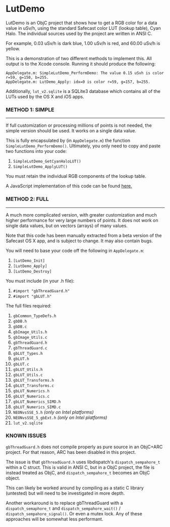 LutDemo
=======

LutDemo is an ObjC project that shows how to get a RGB color for a data value in uSv/h, using the standard Safecast color LUT (lookup table), Cyan Halo.  The individual sources used by the project are written in ANSI C.

For example, 0.03 uSv/h is dark blue, 1.00 uSv/h is red, and 60.00 uSv/h is yellow.

This is a demonstration of two different methods to implement this.  All output is to the Xcode console.  Running it should produce the following:

`AppDelegate.m: SimpleLutDemo_PerformDemo: The value 0.15 uSvh is color r=59, g=150, b=255.`  
`AppDelegate.m: LutDemo_Apply: idx=0 is color r=59, g=157, b=255.`

Additionally, `lut_v2.sqlite` is a SQLite3 database which contains all of the LUTs used by the OS X and iOS apps.

### METHOD 1: SIMPLE
----------------

If full customization or processing millions of points is not needed, the simple version should be used.  It works on a single data value.

This is fully encapsulated by (in `AppDelegate.m`) the function `SimpleLutDemo_PerformDemo()`.  Ultimately, you only need to copy and paste two functions into your code:
  
1. `SimpleLutDemo_GetCyanHaloLUT()`  
2. `SimpleLutDemo_ApplyLUT()`  
  
You must retain the individual RGB components of the lookup table.  

A JavaScript implementation of this code can be found [here.](https://github.com/Safecast/Tilemap/blob/master/bgeigie_viewer.js#L1569)
  

### METHOD 2: FULL
----------------
  
A much more complicated version, with greater customization and much higher performance for very large numbers of points.  It does not work on single data values, but on vectors (arrays) of many values.  

Note that this code has been manually extracted from a beta version of the Safecast OS X app, and is subject to change.  It may also contain bugs.

You will need to base your code off the following in `AppDelegate.m`:  
  
1. `[LutDemo_Init]`  
2. `[LutDemo_Apply]`  
3. `[LutDemo_Destroy]`  
  
You must include (in your .h file):  
  
1. `#import "gbThreadGuard.h"`  
2. `#import "gbLUT.h"`  
  
The full files required:  
  
1. `gbCommon_TypeDefs.h`  
2. `gbDB.h`  
3. `gbDB.c`  
4. `gbImage_Utils.h`  
5. `gbImage_Utils.c`  
6. `gbThreadGuard.h`  
7. `gbThreadGuard.c`  
8. `gbLUT_Types.h`  
9. `gbLUT.h`  
10. `gbLUT.c`  
11. `gbLUT_Utils.h`  
12. `gbLUT_Utils.c`  
13. `gbLUT_Transforms.h`  
14. `gbLUT_Transforms.c`  
15. `gbLUT_Numerics.h`  
16. `gbLUT_Numerics.c`  
17. `gbLUT_Numerics_SIMD.h`  
18. `gbLUT_Numerics_SIMD.c`  
19. `NEONvsSSE_5.h`          *(only on Intel platforms)*
20. `NEONvsSSE_5_gbExt.h`    *(only on Intel platforms)*
21. `lut_v2.sqlite`  
  
  


### KNOWN ISSUES

`gbThreadGuard.h` does not compile properly as pure source in an ObjC+ARC project.  For that reason, ARC has been disabled in this project.

The issue is that `gbThreadGuard.h` uses libdispatch's `dispatch_sempahore_t` within a C struct.  This is valid in ANSI C, but in a ObjC project, the file is instead treated as ObjC, and `dispatch_sempahore_t` becomes an ObjC object.

This can likely be worked around by compiling as a static C library (untested) but will need to be investigated in more depth.

Another workaround is to replace gbThreadGuard with a `dispatch_semaphore_t` and `dispatch_sempahore_wait()` / `dispatch_sempahore_signal()`.  Or even a mutex lock.  Any of these approaches will be somewhat less performant.
